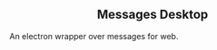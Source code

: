 <div align="center">
  <h2>Messages Desktop</h2>
</div>

An electron wrapper over messages for web.
